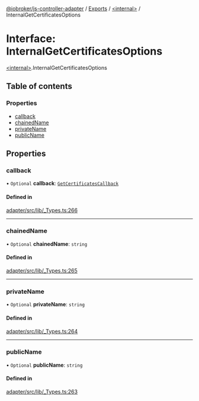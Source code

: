 [@iobroker/js-controller-adapter](../README.md) / [Exports](../modules.md) / [\<internal\>](../modules/internal_.md) / InternalGetCertificatesOptions

# Interface: InternalGetCertificatesOptions

[\<internal\>](../modules/internal_.md).InternalGetCertificatesOptions

## Table of contents

### Properties

- [callback](internal_.InternalGetCertificatesOptions.md#callback)
- [chainedName](internal_.InternalGetCertificatesOptions.md#chainedname)
- [privateName](internal_.InternalGetCertificatesOptions.md#privatename)
- [publicName](internal_.InternalGetCertificatesOptions.md#publicname)

## Properties

### callback

• `Optional` **callback**: [`GetCertificatesCallback`](../modules/internal_.md#getcertificatescallback)

#### Defined in

[adapter/src/lib/_Types.ts:266](https://github.com/ioBroker/ioBroker.js-controller/blob/1906f86c/packages/adapter/src/lib/_Types.ts#L266)

___

### chainedName

• `Optional` **chainedName**: `string`

#### Defined in

[adapter/src/lib/_Types.ts:265](https://github.com/ioBroker/ioBroker.js-controller/blob/1906f86c/packages/adapter/src/lib/_Types.ts#L265)

___

### privateName

• `Optional` **privateName**: `string`

#### Defined in

[adapter/src/lib/_Types.ts:264](https://github.com/ioBroker/ioBroker.js-controller/blob/1906f86c/packages/adapter/src/lib/_Types.ts#L264)

___

### publicName

• `Optional` **publicName**: `string`

#### Defined in

[adapter/src/lib/_Types.ts:263](https://github.com/ioBroker/ioBroker.js-controller/blob/1906f86c/packages/adapter/src/lib/_Types.ts#L263)
